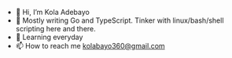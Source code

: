 - 👋 Hi, I’m Kola Adebayo
- 👀 Mostly writing Go and TypeScript. Tinker with linux/bash/shell scripting here and there.
- 🌱 Learning everyday
- 📫 How to reach me kolabayo360@gmail.com

<!---
windevkay/windevkay is a ✨ special ✨ repository because its `README.md` (this file) appears on your GitHub profile.
You can click the Preview link to take a look at your changes.
--->
